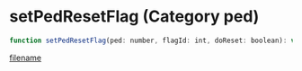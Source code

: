 # setPedResetFlag (Category ped)

```js
function setPedResetFlag(ped: number, flagId: int, doReset: boolean): void
```

[filename](setPedResetFlag_m.md ':include')